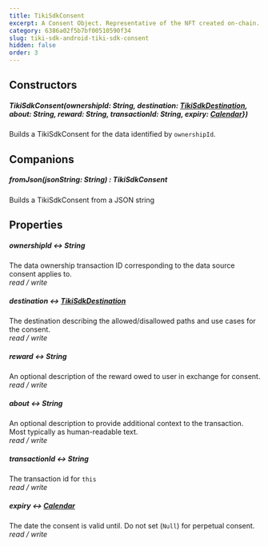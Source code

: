 ```yaml
---
title: TikiSdkConsent
excerpt: A Consent Object. Representative of the NFT created on-chain. Requires a corresponding Data Ownership NFT (see [TikiSdk](tiki-sdk-android-tiki-sdk)).
category: 6386a02f5b7bf00510590f34
slug: tiki-sdk-android-tiki-sdk-consent
hidden: false
order: 3
---
```


## Constructors

##### TikiSdkConsent(ownershipId: String, destination: [TikiSdkDestination](tiki-sdk-android-tiki-sdk-destination), about: String, reward: String, transactionId: String, expiry: [Calendar](https://developer.android.com/reference/kotlin/java/util/Calendar.html)})  
Builds a TikiSdkConsent for the data identified by `ownershipId`.

## Companions

##### fromJson(jsonString: String) : TikiSdkConsent
Builds a TikiSdkConsent from a JSON string

## Properties

##### ownershipId &#8596; String
The data ownership transaction ID corresponding to the data source consent applies to.  
_read / write_

##### destination &#8596; [TikiSdkDestination](tiki-sdk-android-tiki-sdk-destination)
The destination describing the allowed/disallowed paths and use cases for the consent.  
_read / write_

##### reward &#8596; String
An optional description of the reward owed to user in exchange for consent.
_read / write_

##### about &#8596; String
An optional description to provide additional context to the transaction. Most typically as human-readable text.  
_read / write_

##### transactionId &#8596; String
The transaction id for `this`  
_read / write_

##### expiry &#8596; [Calendar](https://developer.android.com/reference/kotlin/java/util/Calendar.html)
The date the consent is valid until. Do not set (`Null`) for perpetual consent.
_read / write_